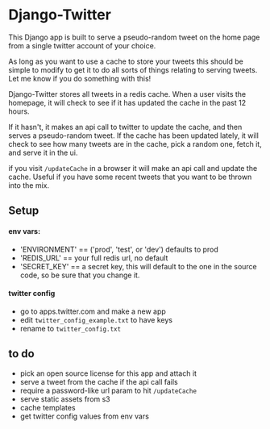 # Django-Twitter

This Django app is built to serve a pseudo-random tweet on the home page from a 
single twitter account of your choice.

As long as you want to use a cache to store your tweets this should be 
simple to modify to get it to do all sorts of things relating to serving tweets.
Let me know if you do something with this!

Django-Twitter stores all tweets in a redis cache. When a user visits the homepage,
it will check to see if it has updated the cache in the past 12 hours.

If it hasn't, it makes an api call to twitter to update the cache, and
then serves a pseudo-random tweet. If the cache has been updated lately, 
it will check to see how many tweets are in the cache, pick a random one, 
fetch it, and serve it in the ui. 

if you visit `/updateCache` in a browser it will make an api call and update
the cache. Useful if you have some recent tweets that you want to be thrown 
into the mix. 

## Setup

#### env vars:
* 'ENVIRONMENT' == ('prod', 'test', or 'dev') defaults to prod
* 'REDIS_URL' == your full redis url, no default
* 'SECRET_KEY' == a secret key, this will default to the one in the 
source code, so be sure that you change it. 

#### twitter config
* go to apps.twitter.com and make a new app
* edit `twitter_config_example.txt` to have keys
* rename to `twitter_config.txt`

## to do
* pick an open source license for this app and attach it
* serve a tweet from the cache if the api call fails
* require a password-like url param to hit `/updateCache`
* serve static assets from s3
* cache templates
* get twitter config values from env vars
